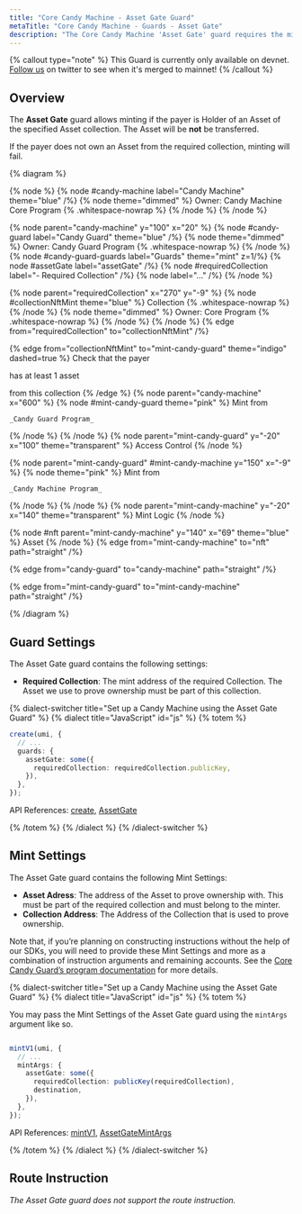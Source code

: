 ```yaml
---
title: "Core Candy Machine - Asset Gate Guard"
metaTitle: "Core Candy Machine - Guards - Asset Gate"
description: "The Core Candy Machine 'Asset Gate' guard requires the minting wallet to hold another Core Asset from a specific collection to allow the mint from the Core Candy Machine"
---
```


{% callout type="note" %}
This Guard is currently only available on devnet. [Follow us](https://x.com/metaplex) on twitter to see when it's merged to mainnet!
{% /callout %}

## Overview

The **Asset Gate** guard allows minting if the payer is Holder of an Asset of the specified Asset collection. The Asset will be **not** be transferred.

If the payer does not own an Asset from the required collection, minting will fail.

{% diagram  %}

{% node %}
{% node #candy-machine label="Candy Machine" theme="blue" /%}
{% node theme="dimmed" %}
Owner: Candy Machine Core Program {% .whitespace-nowrap %}
{% /node %}
{% /node %}

{% node parent="candy-machine" y="100" x="20" %}
{% node #candy-guard label="Candy Guard" theme="blue" /%}
{% node theme="dimmed" %}
Owner: Candy Guard Program {% .whitespace-nowrap %}
{% /node %}
{% node #candy-guard-guards label="Guards" theme="mint" z=1/%}
{% node #assetGate label="assetGate" /%}
{% node #requiredCollection label="- Required Collection" /%}
{% node label="..." /%}
{% /node %}

{% node parent="requiredCollection" x="270" y="-9"  %}
{% node #collectionNftMint theme="blue" %}
Collection {% .whitespace-nowrap %}
{% /node %}
{% node theme="dimmed" %}
Owner: Core Program {% .whitespace-nowrap %}
{% /node %}
{% /node %}
{% edge from="requiredCollection" to="collectionNftMint" /%}


{% edge from="collectionNftMint" to="mint-candy-guard" theme="indigo" dashed=true %}
Check that the payer

has at least 1 asset

from this collection
{% /edge %}
{% node parent="candy-machine" x="600" %}
  {% node #mint-candy-guard theme="pink" %}
    Mint from

    _Candy Guard Program_
  {% /node %}
{% /node %}
{% node parent="mint-candy-guard" y="-20" x="100" theme="transparent" %}
  Access Control
{% /node %}

{% node parent="mint-candy-guard" #mint-candy-machine y="150" x="-9" %}
  {% node theme="pink" %}
    Mint from 
    
    _Candy Machine Program_
  {% /node %}
{% /node %}
{% node parent="mint-candy-machine" y="-20" x="140" theme="transparent" %}
  Mint Logic
{% /node %}

{% node #nft parent="mint-candy-machine" y="140" x="69" theme="blue" %}
  Asset
{% /node %}
{% edge from="mint-candy-machine" to="nft" path="straight" /%}

{% edge from="candy-guard" to="candy-machine" path="straight" /%}

{% edge from="mint-candy-guard" to="mint-candy-machine" path="straight" /%}

{% /diagram %}

## Guard Settings

The Asset Gate guard contains the following settings:

- **Required Collection**: The mint address of the required Collection. The Asset we use to prove ownership must be part of this collection.

{% dialect-switcher title="Set up a Candy Machine using the Asset Gate Guard" %}
{% dialect title="JavaScript" id="js" %}
{% totem %}

```ts
create(umi, {
  // ...
  guards: {
    assetGate: some({
      requiredCollection: requiredCollection.publicKey,
    }),
  },
});
```

API References: [create](https://mpl-core-candy-machine.typedoc.metaplex.com/functions/create.html), [AssetGate](https://mpl-core-candy-machine.typedoc.metaplex.com/types/AssetGate.html)

{% /totem %}
{% /dialect %}
{% /dialect-switcher %}

## Mint Settings

The Asset Gate guard contains the following Mint Settings:
- **Asset Adress**: The address of the Asset to prove ownership with. This must be part of the required collection and must belong to the minter.
- **Collection Address**: The Address of the Collection that is used to prove ownership.

Note that, if you’re planning on constructing instructions without the help of our SDKs, you will need to provide these Mint Settings and more as a combination of instruction arguments and remaining accounts. See the [Core Candy Guard’s program documentation](https://github.com/metaplex-foundation/mpl-core-candy-machine/tree/main/programs/candy-guard#assetgate) for more details.

{% dialect-switcher title="Set up a Candy Machine using the Asset Gate Guard" %}
{% dialect title="JavaScript" id="js" %}
{% totem %}

You may pass the Mint Settings of the Asset Gate guard using the `mintArgs` argument like so.

```ts

mintV1(umi, {
  // ...
  mintArgs: {
    assetGate: some({
      requiredCollection: publicKey(requiredCollection),
      destination,
    }),
  },
});
```

API References: [mintV1](https://mpl-core-candy-machine.typedoc.metaplex.com/functions/mintV1.html), [AssetGateMintArgs](https://mpl-core-candy-machine.typedoc.metaplex.com/types/AssetGateMintArgs.html)

{% /totem %}
{% /dialect %}
{% /dialect-switcher %}

## Route Instruction

_The Asset Gate guard does not support the route instruction._
